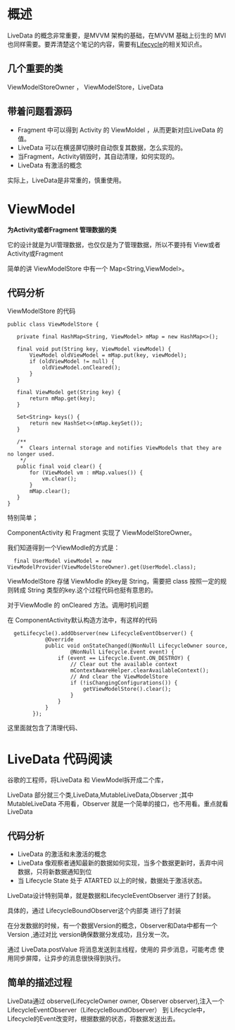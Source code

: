 # 概述

LiveData 的概念非常重要，是MVVM 架构的基础，在MVVM 基础上衍生的 MVI 也同样需要。要弄清楚这个笔记的内容，需要有[Lifecycle](./Lifecycle%E6%BA%90%E7%A0%81%E9%98%85%E8%AF%BB.md)的相关知识点。

## 几个重要的类

ViewModelStoreOwner ， ViewModelStore，LiveData

## 带着问题看源码

- Fragment 中可以得到 Activity 的 ViewMoldel ，从而更新对应LiveData 的值。
- LiveData 可以在横竖屏切换时自动恢复其数据，怎么实现的。
- 当Fragment，Activity销毁时，其自动清理，如何实现的。
- LiveData 有激活的概念


实际上，LiveData是非常重的，慎重使用。


# ViewModel

 **为Activity或者Fragment 管理数据的类**

它的设计就是为UI管理数据，也仅仅是为了管理数据，所以不要持有 View或者Activity或Fragment


简单的讲 ViewModelStore 中有一个 Map<String,ViewModel>。


## 代码分析

 ViewModelStore 的代码
 
 ```
 public class ViewModelStore {

    private final HashMap<String, ViewModel> mMap = new HashMap<>();

    final void put(String key, ViewModel viewModel) {
        ViewModel oldViewModel = mMap.put(key, viewModel);
        if (oldViewModel != null) {
            oldViewModel.onCleared();
        }
    }

    final ViewModel get(String key) {
        return mMap.get(key);
    }

    Set<String> keys() {
        return new HashSet<>(mMap.keySet());
    }

    /**
     *  Clears internal storage and notifies ViewModels that they are no longer used.
     */
    public final void clear() {
        for (ViewModel vm : mMap.values()) {
            vm.clear();
        }
        mMap.clear();
    }
}

 ```

特别简单；


ComponentActivity 和 Fragment 实现了 ViewModelStoreOwner。


我们知道得到一个ViewModle的方式是：
```
  final UserModel viewModel = new ViewModelProvider(ViewModelStoreOwner).get(UserModel.class);
```
ViewModelStore 存储 ViewModle 的key是 String，需要把 class 按照一定的规则转成 String 类型的key.这个过程代码也挺有意思的。


对于ViewModle 的 onCleared 方法。调用时机问题

在 ComponentActivity默认构造方法中，有这样的代码
```
  getLifecycle().addObserver(new LifecycleEventObserver() {
            @Override
            public void onStateChanged(@NonNull LifecycleOwner source,
                    @NonNull Lifecycle.Event event) {
                if (event == Lifecycle.Event.ON_DESTROY) {
                    // Clear out the available context
                    mContextAwareHelper.clearAvailableContext();
                    // And clear the ViewModelStore
                    if (!isChangingConfigurations()) {
                        getViewModelStore().clear();
                    }
                }
            }
        });
```
这里面就包含了清理代码、




# LiveData 代码阅读


谷歌的工程师，将LiveData 和 ViewModel拆开成二个库，

LiveData 部分就三个类,LiveData,MutableLiveData,Observer ;其中 MutableLiveData 不用看，Observer 就是一个简单的接口，也不用看。重点就看LiveData


## 代码分析

- LiveData 的激活和未激活的概念
- LiveData 像观察者通知最新的数据如何实现，当多个数据更新时，丢弃中间数据，只将新数据通知到位
- 当 Lifecycle State 处于 ATARTED 以上的时候，数据处于激活状态。


LiveData设计特别简单，就是数据和LifecycleEventObserver 进行了封装。

具体的，通过 LifecycleBoundObserver这个内部类 进行了封装

在分发数据的时候，有一个数据Version的概念，Observer和Data中都有一个Version ,通过对比 version确保数据分发成功，且分发一次。

通过 LiveData.postValue 将消息发送到主线程，使用的 异步消息，可能考虑 使用同步屏障，让异步的消息很快得到执行。

## 简单的描述过程

LiveData通过 observe(LifecycleOwner owner,  Observer observer),注入一个 LifecycleEventObserver（LifecycleBoundObserver） 到 Lifecycle中，Lifecycle的Event改变时，根据数据的状态，将数据发送出去。